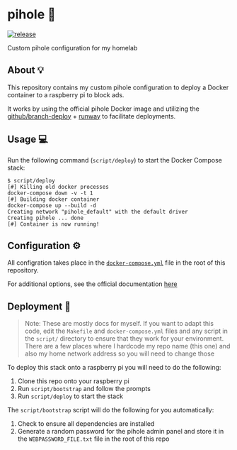 # pihole 🥧

[![release](https://github.com/GrantBirki/pihole/actions/workflows/release.yml/badge.svg)](https://github.com/GrantBirki/pihole/actions/workflows/release.yml)

Custom pihole configuration for my homelab

## About 💡

This repository contains my custom pihole configuration to deploy a Docker container to a raspberry pi to block ads.

It works by using the official pihole Docker image and utilizing the [github/branch-deploy](https://github.com/github/branch-deploy) + [runway](https://github.com/runwaylab/runway) to facilitate deployments.

## Usage 💻

Run the following command (`script/deploy`) to start the Docker Compose stack:

```console
$ script/deploy
[#] Killing old docker processes
docker-compose down -v -t 1
[#] Building docker container
docker-compose up --build -d
Creating network "pihole_default" with the default driver
Creating pihole ... done
[#] Container is now running!
```

## Configuration ⚙️

All configration takes place in the [`docker-compose.yml`](docker-compose.yml) file in the root of this repository.

For additional options, see the official documentation [here](https://github.com/pi-hole/docker-pi-hole)

## Deployment 🚀

> Note: These are mostly docs for myself. If you want to adapt this code, edit the `Makefile` and `docker-compose.yml` files and any script in the `script/` directory to ensure that they work for your environment. There are a few places where I hardcode my repo name (this one) and also my home network address so you will need to change those

To deploy this stack onto a raspberry pi you will need to do the following:

1. Clone this repo onto your raspberry pi
2. Run `script/bootstrap` and follow the prompts
3. Run `script/deploy` to start the stack

The `script/bootstrap` script will do the following for you automatically:

1. Check to ensure all dependencies are installed
2. Generate a random password for the pihole admin panel and store it in the `WEBPASSWORD_FILE.txt` file in the root of this repo
